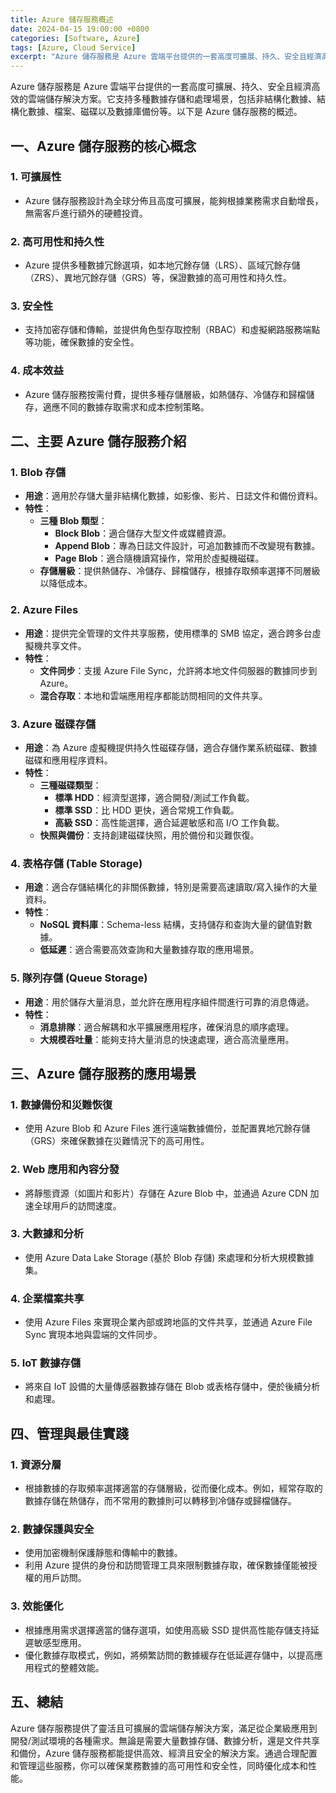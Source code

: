 ```yaml
---
title: Azure 儲存服務概述
date: 2024-04-15 19:00:00 +0800
categories: [Software, Azure]
tags: [Azure, Cloud Service] 
excerpt: "Azure 儲存服務是 Azure 雲端平台提供的一套高度可擴展、持久、安全且經濟高效的雲端儲存解決方案。"
---
```


Azure 儲存服務是 Azure 雲端平台提供的一套高度可擴展、持久、安全且經濟高效的雲端儲存解決方案。它支持多種數據存儲和處理場景，包括非結構化數據、結構化數據、檔案、磁碟以及數據庫備份等。以下是 Azure 儲存服務的概述。

## **一、Azure 儲存服務的核心概念**

### **1. 可擴展性**
   - Azure 儲存服務設計為全球分佈且高度可擴展，能夠根據業務需求自動增長，無需客戶進行額外的硬體投資。

### **2. 高可用性和持久性**
   - Azure 提供多種數據冗餘選項，如本地冗餘存儲（LRS）、區域冗餘存儲（ZRS）、異地冗餘存儲（GRS）等，保證數據的高可用性和持久性。

### **3. 安全性**
   - 支持加密存儲和傳輸，並提供角色型存取控制（RBAC）和虛擬網路服務端點等功能，確保數據的安全性。

### **4. 成本效益**
   - Azure 儲存服務按需付費，提供多種存儲層級，如熱儲存、冷儲存和歸檔儲存，適應不同的數據存取需求和成本控制策略。

## **二、主要 Azure 儲存服務介紹**

### **1. Blob 存儲**
   - **用途**：適用於存儲大量非結構化數據，如影像、影片、日誌文件和備份資料。
   - **特性**：
     - **三種 Blob 類型**：
       - **Block Blob**：適合儲存大型文件或媒體資源。
       - **Append Blob**：專為日誌文件設計，可追加數據而不改變現有數據。
       - **Page Blob**：適合隨機讀寫操作，常用於虛擬機磁碟。
     - **存儲層級**：提供熱儲存、冷儲存、歸檔儲存，根據存取頻率選擇不同層級以降低成本。

### **2. Azure Files**
   - **用途**：提供完全管理的文件共享服務，使用標準的 SMB 協定，適合跨多台虛擬機共享文件。
   - **特性**：
     - **文件同步**：支援 Azure File Sync，允許將本地文件伺服器的數據同步到 Azure。
     - **混合存取**：本地和雲端應用程序都能訪問相同的文件共享。

### **3. Azure 磁碟存儲**
   - **用途**：為 Azure 虛擬機提供持久性磁碟存儲，適合存儲作業系統磁碟、數據磁碟和應用程序資料。
   - **特性**：
     - **三種磁碟類型**：
       - **標準 HDD**：經濟型選擇，適合開發/測試工作負載。
       - **標準 SSD**：比 HDD 更快，適合常規工作負載。
       - **高級 SSD**：高性能選擇，適合延遲敏感和高 I/O 工作負載。
     - **快照與備份**：支持創建磁碟快照，用於備份和災難恢復。

### **4. 表格存儲 (Table Storage)**
   - **用途**：適合存儲結構化的非關係數據，特別是需要高速讀取/寫入操作的大量資料。
   - **特性**：
     - **NoSQL 資料庫**：Schema-less 結構，支持儲存和查詢大量的鍵值對數據。
     - **低延遲**：適合需要高效查詢和大量數據存取的應用場景。

### **5. 隊列存儲 (Queue Storage)**
   - **用途**：用於儲存大量消息，並允許在應用程序組件間進行可靠的消息傳遞。
   - **特性**：
     - **消息排隊**：適合解耦和水平擴展應用程序，確保消息的順序處理。
     - **大規模吞吐量**：能夠支持大量消息的快速處理，適合高流量應用。

## **三、Azure 儲存服務的應用場景**

### **1. 數據備份和災難恢復**
   - 使用 Azure Blob 和 Azure Files 進行遠端數據備份，並配置異地冗餘存儲（GRS）來確保數據在災難情況下的高可用性。

### **2. Web 應用和內容分發**
   - 將靜態資源（如圖片和影片）存儲在 Azure Blob 中，並通過 Azure CDN 加速全球用戶的訪問速度。

### **3. 大數據和分析**
   - 使用 Azure Data Lake Storage (基於 Blob 存儲) 來處理和分析大規模數據集。

### **4. 企業檔案共享**
   - 使用 Azure Files 來實現企業內部或跨地區的文件共享，並通過 Azure File Sync 實現本地與雲端的文件同步。

### **5. IoT 數據存儲**
   - 將來自 IoT 設備的大量傳感器數據存儲在 Blob 或表格存儲中，便於後續分析和處理。

## **四、管理與最佳實踐**

### **1. 資源分層**
   - 根據數據的存取頻率選擇適當的存儲層級，從而優化成本。例如，經常存取的數據存儲在熱儲存，而不常用的數據則可以轉移到冷儲存或歸檔儲存。

### **2. 數據保護與安全**
   - 使用加密機制保護靜態和傳輸中的數據。
   - 利用 Azure 提供的身份和訪問管理工具來限制數據存取，確保數據僅能被授權的用戶訪問。

### **3. 效能優化**
   - 根據應用需求選擇適當的儲存選項，如使用高級 SSD 提供高性能存儲支持延遲敏感型應用。
   - 優化數據存取模式，例如，將頻繁訪問的數據緩存在低延遲存儲中，以提高應用程式的整體效能。

## **五、總結**

Azure 儲存服務提供了靈活且可擴展的雲端儲存解決方案，滿足從企業級應用到開發/測試環境的各種需求。無論是需要大量數據存儲、數據分析，還是文件共享和備份，Azure 儲存服務都能提供高效、經濟且安全的解決方案。通過合理配置和管理這些服務，你可以確保業務數據的高可用性和安全性，同時優化成本和性能。
